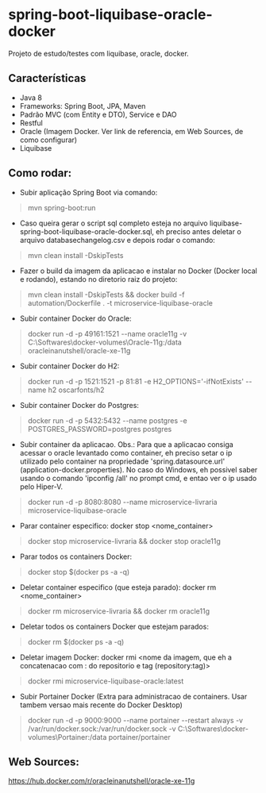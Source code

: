 # spring-boot-liquibase-oracle-docker
Projeto de estudo/testes com liquibase, oracle, docker.

## Características

- Java 8
- Frameworks: Spring Boot, JPA, Maven
- Padrão MVC (com Entity e DTO), Service e DAO
- Restful
- Oracle (Imagem Docker. Ver link de referencia, em Web Sources, de como configurar)
- Liquibase

## Como rodar:

- Subir aplicação Spring Boot via comando: 
> mvn spring-boot:run

- Caso queira gerar o script sql completo esteja no arquivo liquibase-spring-boot-liquibase-oracle-docker.sql, 
eh preciso antes deletar o arquivo databasechangelog.csv e depois rodar o comando: 
> mvn clean install -DskipTests

- Fazer o build da imagem da aplicacao e instalar no Docker (Docker local e rodando), estando no diretorio raiz do projeto:
> mvn clean install -DskipTests && docker build -f automation/Dockerfile . -t microservice-liquibase-oracle

- Subir container Docker do Oracle: 
> docker run -d -p 49161:1521 --name oracle11g -v C:\Softwares\docker-volumes\Oracle-11g:/data oracleinanutshell/oracle-xe-11g

- Subir container Docker do H2:
> docker run -d -p 1521:1521 -p 81:81 -e H2_OPTIONS='-ifNotExists' --name h2 oscarfonts/h2

- Subir container Docker do Postgres:
> docker run -d -p 5432:5432 --name postgres -e POSTGRES_PASSWORD=postgres postgres

- Subir container da aplicacao.
Obs.: Para que a aplicacao consiga acessar o oracle levantado como container, eh preciso setar o ip utilizado pelo container 
na propriedade 'spring.datasource.url' (application-docker.properties). No caso do Windows, eh possivel saber usando o comando
'ipconfig /all' no prompt cmd, e entao ver o ip usado pelo Hiper-V.
> docker run -d -p 8080:8080 --name microservice-livraria microservice-liquibase-oracle

- Parar container especifico: docker stop <nome_container>
> docker stop microservice-livraria && docker stop oracle11g

- Parar todos os containers Docker: 
> docker stop $(docker ps -a -q)

- Deletar container especifico (que esteja parado): docker rm <nome_container>
> docker rm microservice-livraria && docker rm oracle11g 

- Deletar todos os containers Docker que estejam parados: 
> docker rm $(docker ps -a -q)

- Deletar imagem Docker: docker rmi <nome da imagem, que eh a concatenacao com : do repositorio e tag (repository:tag)>
> docker rmi microservice-liquibase-oracle:latest

- Subir Portainer Docker (Extra para administracao de containers. Usar tambem versao mais recente do Docker Desktop)
> docker run -d -p 9000:9000 --name portainer --restart always -v /var/run/docker.sock:/var/run/docker.sock -v C:\Softwares\docker-volumes\Portainer:/data portainer/portainer

## Web Sources: 
https://hub.docker.com/r/oracleinanutshell/oracle-xe-11g
  
